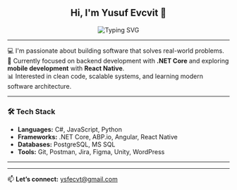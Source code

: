 <h2 align="center">Hi, I'm Yusuf Evcvit 👋</h2>
<p align="center">
  <img src="https://readme-typing-svg.herokuapp.com?font=Fira+Code&duration=2000&pause=1000&color=58A6FF&center=true&vCenter=true&width=380&lines=Software+Developer;Always+Learning+New+Things" alt="Typing SVG" />
</p>

---

💻 I'm passionate about building software that solves real-world problems.  
🎯 Currently focused on backend development with **.NET Core** and exploring **mobile development** with **React Native**.  
📊 Interested in clean code, scalable systems, and learning modern software architecture.

---

### 🛠️ Tech Stack
- **Languages:** C#, JavaScript, Python  
- **Frameworks:** .NET Core, ABP.io, Angular, React Native  
- **Databases:** PostgreSQL, MS SQL  
- **Tools:** Git, Postman, Jira, Figma, Unity, WordPress  

---
---

📫 **Let’s connect:** ysfecvt@gmail.com
